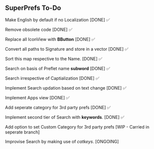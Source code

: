 ## SuperPrefs To-Do

Make English by default if no Localization [DONE] ✅

Remove obsolete code [DONE] ✅

Replace all IconView with **BButton** [DONE] ✅

Convert all paths to Signature and store in a vector [DONE] ✅

Sort this map respective to the Name. [DONE] ✅

Search on basis of Preflet name **subword** [DONE] ✅

Search irrespective of Captialization [DONE] ✅

Implement Search updation based on text change [DONE] ✅

Implement Apps view [DONE] ✅

Add seperate category for 3rd party prefs [DONE] ✅

Implement second tier of Search with **keywords**. [DONE] ✅

Add option to set Custom Category for 3rd party prefs [WIP - Carried in seperate branch]

Improvise Search by making use of *catkeys*. [ONGOING]
